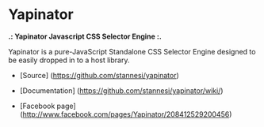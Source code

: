 # Yapinator

__.: Yapinator Javascript CSS Selector Engine :.__


Yapinator is a pure-JavaScript Standalone CSS Selector Engine designed to be easily dropped in to a host library.

- [Source] (https://github.com/stannesi/yapinator)
- [Documentation] (https://github.com/stannesi/yapinator/wiki/)


- [Facebook page] (http://www.facebook.com/pages/Yapinator/208412529200456)